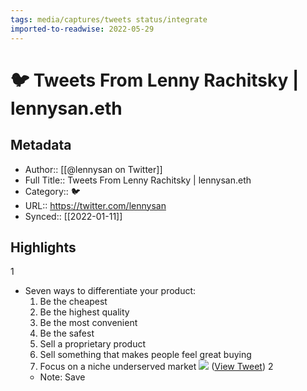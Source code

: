 ```yaml
---
tags: media/captures/tweets status/integrate
imported-to-readwise: 2022-05-29
---
```

# 🐦 Tweets From Lenny Rachitsky | lennysan.eth

## Metadata
- Author:: [[@lennysan on Twitter]]
- Full Title:: Tweets From Lenny Rachitsky | lennysan.eth
- Category:: 🐦
- URL:: https://twitter.com/lennysan
- Synced:: [[2022-01-11]]

## Highlights
1
- Seven ways to differentiate your product:
  1. Be the cheapest
  2. Be the highest quality
  3. Be the most convenient
  4. Be the safest
  5. Sell a proprietary product
  6. Sell something that makes people feel great buying
  7. Focus on a niche underserved market 
  ![](https://pbs.twimg.com/media/FIybAsHVgAQ1QrK.jpg) ([View Tweet](https://twitter.com/lennysan/status/1480936690759864321))
2
    - Note: Save
